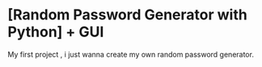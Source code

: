 # [Random Password Generator with Python] + GUI

My first project , i just wanna create my own random password generator.
